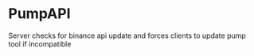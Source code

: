 # PumpAPI
Server checks for binance api update and forces clients to update pump tool if incompatible 
